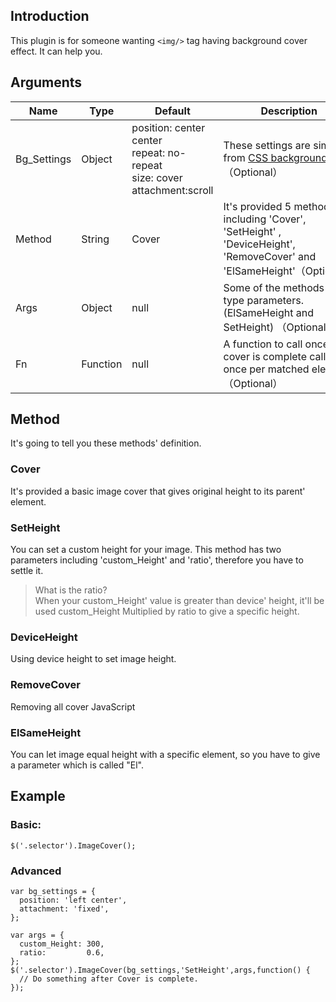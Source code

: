## Introduction
This plugin is for someone wanting ``<img/>`` tag having background cover effect. It can help you.

## Arguments
Name      | Type   | Default | Description
--------- | ------ | ------- | ---------------------
Bg_Settings | Object | position: center center <br />repeat: no-repeat <br/> size: cover <br/> attachment:scroll| These settings are similar from [CSS background](https://www.w3schools.com/css/css_background.asp)（Optional）
Method    | String | Cover   | It's provided 5 methods including 'Cover', 'SetHeight' , 'DeviceHeight', 'RemoveCover' and 'ElSameHeight'（Optional）
Args      | Object | null    | Some of the methods need type parameters.(ElSameHeight and SetHeight) （Optional）
Fn        | Function |  null |  A function to call once the cover is complete called once per matched element. （Optional）


## Method
It's going to tell you these methods' definition.
### Cover
It's provided a basic image cover that gives original height to its parent' element.

### SetHeight
You can set a custom height for your image.
This method has two parameters including 'custom_Height' and 'ratio', therefore you have to settle it.

> What is the ratio?  
When your custom_Height' value is greater than device' height, it'll be used custom_Height Multiplied by ratio to give a specific height.

### DeviceHeight
Using device height to set image height.

### RemoveCover
Removing all cover JavaScript
### ElSameHeight
You can let image equal height with a specific element, so you have to give a parameter which is called "El".

## Example

### Basic:
````
$('.selector').ImageCover();
````

### Advanced
````
var bg_settings = {
  position: 'left center',
  attachment: 'fixed',
};

var args = {
  custom_Height: 300,
  ratio:         0.6,
};
$('.selector').ImageCover(bg_settings,'SetHeight',args,function() {
  // Do something after Cover is complete.
});

````

